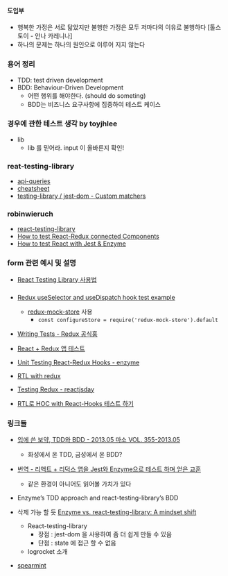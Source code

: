 #### 도입부
- 행복한 가정은 서로 닮았지만 불행한 가정은 모두 저마다의 이유로 불행하다 [톨스토이 - 안나 카레니나]
- 하나의 문제는 하나의 원인으로 이루어 지지 않는다

### 용어 정리
- TDD: test driven development
- BDD: Behaviour-Driven Development
  - 어떤 행위를 해야한다. (should do someting)
  - BDD는 비즈니스 요구사항에 집중하여 테스트 케이스

### 경우에 관한 테스트 생각 by toyjhlee
- lib
  - lib 를 믿어라. input 이 올바른지 확인!

### reat-testing-library
- [api-queries](https://testing-library.com/docs/dom-testing-library/api-queries)
- [cheatsheet](https://testing-library.com/docs/dom-testing-library/cheatsheet#queries)
- [testing-library / jest-dom - Custom matchers](https://github.com/testing-library/jest-dom#table-of-contents)

### robinwieruch
- [react-testing-library](https://www.robinwieruch.de/react-testing-library)
- [How to test React-Redux connected Components](https://www.robinwieruch.de/react-connected-component-test)
- [How to test React with Jest & Enzyme](https://www.robinwieruch.de/react-testing-jest-enzyme)

### form 관련 예시 및 설명
- [React Testing Library 사용법](https://www.daleseo.com/react-testing-library/)

###
- [Redux useSelector and useDispatch hook test example](https://gist.github.com/krawaller/e5d40217658fa132f3c3904987e467cd)
    - [redux-mock-store](https://github.com/reduxjs/redux-mock-store) 사용
        - `const configureStore = require('redux-mock-store').default`

- [Writing Tests - Redux 공식홈](https://redux.js.org/recipes/writing-tests#connected-components)
- [React + Redux 앱 테스트](https://velopert.com/3591)
- [Unit Testing React-Redux Hooks - enzyme](https://medium.com/better-programming/unit-testing-react-redux-hooks-ce7d69e1e834)

- [RTL with redux](https://dev.to/fredrikbergqvist/mocking-redux-useselector-hook-2ale)

- [Testing Redux - reactjsday](https://noriste.github.io/reactjsday-2019-testing-course/book/react-testing-library/redux.html)

- [RTL로 HOC with React-Hooks 테스트 하기](https://pewww.tistory.com/25)

### 링크들
- [입에 쓴 보약, TDD와 BDD - 2013.05 마소 VOL. 355-2013.05](https://kdata.or.kr/info/info_04_view.html?field=&keyword=&type=techreport&page=48&dbnum=172089&mode=detail&type=techreport)
  - 화성에서 온 TDD, 금성에서 온 BDD?

- [번역 - 리액트 + 리덕스 앱을 Jest와 Enzyme으로 테스트 하며 얻은 교훈](https://rinae.dev/posts/lessons-learned-testing-react-redux-apps-with-jest-and-enzyme-kr)
    - 같은 환경이 아니어도 읽어볼 가치가 있다

- Enzyme’s TDD approach and react-testing-library’s BDD

- 삭제 가능 할 듯 [Enzyme vs. react-testing-library: A mindset shift](https://blog.logrocket.com/enzyme-vs-react-testing-library-a-mindset-shift/)
  - React-testing-library
    - 장점 : jest-dom 을 사용하여 좀 더 쉽게 만들 수 있음
    - 단점 : state 에 접근 할 수 없음
  - logrocket 소개

- [spearmint](https://github.com/open-source-labs/spearmint)
